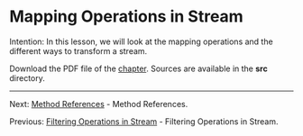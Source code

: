 # Mapping Operations in Stream

Intention: In this lesson, we will look at the mapping operations and the different ways to transform a stream.

Download the PDF file of the [chapter](chapter_13.pdf). Sources are available in the <b>src</b> directory. 


<hr>

Next: [Method References](chapter_14.md "Method References") - Method References.

Previous: [Filtering Operations in Stream](chapter_12.md "Filtering Operations in Stream") - Filtering Operations in Stream.